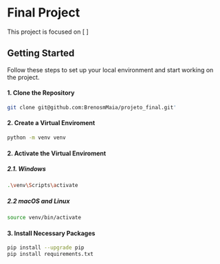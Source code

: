# Final Project

This project is focused on [ ]

## Getting Started

Follow these steps to set up your local environment and start working on the project.

#### 1. Clone the Repository

```bash
git clone git@github.com:BrenosmMaia/projeto_final.git'
```

#### 2. Create a Virtual Enviroment
```bash
python -m venv venv
```

#### 2. Activate the Virtual Enviroment
##### 2.1. Windows
```bash
.\venv\Scripts\activate
```
##### 2.2 macOS and Linux
```bash
source venv/bin/activate
```

#### 3. Install Necessary Packages
```bash
pip install --upgrade pip
pip install requirements.txt
```
 